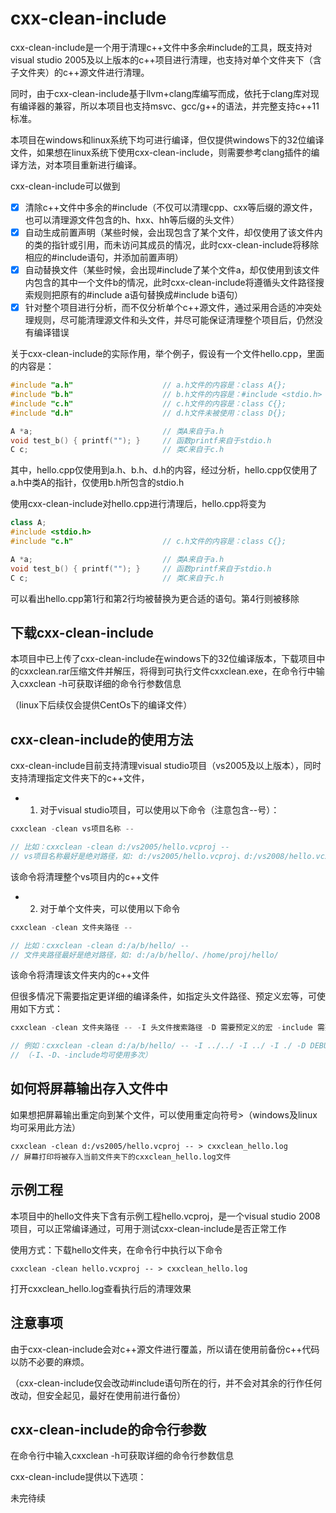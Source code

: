cxx-clean-include
=====

cxx-clean-include是一个用于清理c++文件中多余#include的工具，既支持对visual studio 2005及以上版本的c++项目进行清理，也支持对单个文件夹下（含子文件夹）的c++源文件进行清理。

同时，由于cxx-clean-include基于llvm+clang库编写而成，依托于clang库对现有编译器的兼容，所以本项目也支持msvc、gcc/g++的语法，并完整支持c++11标准。

本项目在windows和linux系统下均可进行编译，但仅提供windows下的32位编译文件，如果想在linux系统下使用cxx-clean-include，则需要参考clang插件的编译方法，对本项目重新进行编译。

cxx-clean-include可以做到

- [x] 清除c++文件中多余的#include（不仅可以清理cpp、cxx等后缀的源文件，也可以清理源文件包含的h、hxx、hh等后缀的头文件）
- [x] 自动生成前置声明（某些时候，会出现包含了某个文件，却仅使用了该文件内的类的指针或引用，而未访问其成员的情况，此时cxx-clean-include将移除相应的#include语句，并添加前置声明）
- [x] 自动替换文件（某些时候，会出现#include了某个文件a，却仅使用到该文件内包含的其中一个文件b的情况，此时cxx-clean-include将遵循头文件路径搜索规则把原有的#include a语句替换成#include b语句）
- [x] 针对整个项目进行分析，而不仅分析单个c++源文件，通过采用合适的冲突处理规则，尽可能清理源文件和头文件，并尽可能保证清理整个项目后，仍然没有编译错误

关于cxx-clean-include的实际作用，举个例子，假设有一个文件hello.cpp，里面的内容是：

```cpp
#include "a.h"                    // a.h文件的内容是：class A{};
#include "b.h"                    // b.h文件的内容是：#include <stdio.h>
#include "c.h"                    // c.h文件的内容是：class C{};
#include "d.h"                    // d.h文件未被使用：class D{};

A *a;                             // 类A来自于a.h
void test_b() { printf(""); }     // 函数printf来自于stdio.h
C c;                              // 类C来自于c.h
```

其中，hello.cpp仅使用到a.h、b.h、d.h的内容，经过分析，hello.cpp仅使用了a.h中类A的指针，仅使用b.h所包含的stdio.h

使用cxx-clean-include对hello.cpp进行清理后，hello.cpp将变为

```cpp
class A;
#include <stdio.h>
#include "c.h"                    // c.h文件的内容是：class C{};

A *a;                             // 类A来自于a.h
void test_b() { printf(""); }     // 函数printf来自于stdio.h
C c;                              // 类C来自于c.h
```

可以看出hello.cpp第1行和第2行均被替换为更合适的语句。第4行则被移除

## 下载cxx-clean-include

本项目中已上传了cxx-clean-include在windows下的32位编译版本，下载项目中的cxxclean.rar压缩文件并解压，将得到可执行文件cxxclean.exe，在命令行中输入cxxclean -h可获取详细的命令行参数信息

（linux下后续仅会提供CentOs下的编译文件）

## cxx-clean-include的使用方法

cxx-clean-include目前支持清理visual studio项目（vs2005及以上版本），同时支持清理指定文件夹下的c++文件，

* 1. 对于visual studio项目，可以使用以下命令（注意包含--号）：

```cpp
cxxclean -clean vs项目名称 --

// 比如：cxxclean -clean d:/vs2005/hello.vcproj --
// vs项目名称最好是绝对路径，如: d:/vs2005/hello.vcproj、d:/vs2008/hello.vcxproj
```

该命令将清理整个vs项目内的c++文件

* 2. 对于单个文件夹，可以使用以下命令

```cpp
cxxclean -clean 文件夹路径 --

// 比如：cxxclean -clean d:/a/b/hello/ --
// 文件夹路径最好是绝对路径，如: d:/a/b/hello/、/home/proj/hello/
```

该命令将清理该文件夹内的c++文件

但很多情况下需要指定更详细的编译条件，如指定头文件路径、预定义宏等，可使用如下方式：

```cpp
cxxclean -clean 文件夹路径 -- -I 头文件搜索路径 -D 需要预定义的宏 -include 需要强制包含的文件

// 例如：cxxclean -clean d:/a/b/hello/ -- -I ../../ -I ../ -I ./ -D DEBUG -D WIN32 -include platform.h
// （-I、-D、-include均可使用多次）
```

## 如何将屏幕输出存入文件中

如果想把屏幕输出重定向到某个文件，可以使用重定向符号>（windows及linux均可采用此方法）
```
cxxclean -clean d:/vs2005/hello.vcproj -- > cxxclean_hello.log
// 屏幕打印将被存入当前文件夹下的cxxclean_hello.log文件
```
## 示例工程

本项目中的hello文件夹下含有示例工程hello.vcproj，是一个visual studio 2008项目，可以正常编译通过，可用于测试cxx-clean-include是否正常工作

使用方式：下载hello文件夹，在命令行中执行以下命令

```
cxxclean -clean hello.vcxproj -- > cxxclean_hello.log
```

打开cxxclean_hello.log查看执行后的清理效果

## 注意事项

由于cxx-clean-include会对c++源文件进行覆盖，所以请在使用前备份c++代码以防不必要的麻烦。

（cxx-clean-include仅会改动#include语句所在的行，并不会对其余的行作任何改动，但安全起见，最好在使用前进行备份）

## cxx-clean-include的命令行参数

在命令行中输入cxxclean -h可获取详细的命令行参数信息

cxx-clean-include提供以下选项：

未完待续